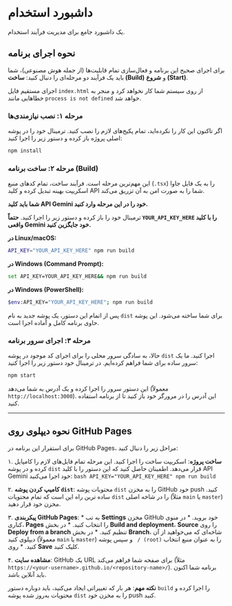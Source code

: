 # داشبورد استخدام

یک داشبورد جامع برای مدیریت فرآیند استخدام.

## نحوه اجرای برنامه

برای اجرای صحیح این برنامه و فعال‌سازی تمام قابلیت‌ها (از جمله هوش مصنوعی)، شما باید یک فرآیند دو مرحله‌ای را دنبال کنید: **ساخت (Build)** و **شروع (Start)**.

اجرای مستقیم فایل `index.html` از روی سیستم شما کار نخواهد کرد و منجر به خطاهایی مانند `process is not defined` خواهد شد.

### مرحله ۱: نصب نیازمندی‌ها

اگر تاکنون این کار را نکرده‌اید، تمام پکیج‌های لازم را نصب کنید. ترمینال خود را در پوشه اصلی پروژه باز کرده و دستور زیر را اجرا کنید:

```bash
npm install
```

### مرحله ۲: ساخت برنامه (Build)

این مهم‌ترین مرحله است. فرآیند ساخت، تمام کدهای منبع (`.tsx`) را به یک فایل جاوا اسکریپت بهینه تبدیل کرده و کلید API شما را به صورت امن به آن تزریق می‌کند.

**شما باید کلید API Gemini خود را در این مرحله وارد کنید.**

ترمینال خود را باز کرده و دستور زیر را اجرا کنید. **حتماً `YOUR_API_KEY_HERE` را با کلید واقعی Gemini خود جایگزین کنید.**

**در Linux/macOS:**
```bash
API_KEY="YOUR_API_KEY_HERE" npm run build
```

**در Windows (Command Prompt):**
```bash
set API_KEY=YOUR_API_KEY_HERE&& npm run build
```

**در Windows (PowerShell):**
```bash
$env:API_KEY="YOUR_API_KEY_HERE"; npm run build
```

پس از اتمام این دستور، یک پوشه جدید به نام `dist` برای شما ساخته می‌شود. این پوشه حاوی برنامه کامل و آماده اجرا است.

### مرحله ۳: اجرای سرور برنامه

حالا، به سادگی سرور محلی را برای اجرای کد موجود در پوشه `dist` اجرا کنید. ما یک سرور ساده برای شما فراهم کرده‌ایم. در ترمینال خود دستور زیر را اجرا کنید:

```bash
npm start
```

این دستور سرور را اجرا کرده و یک آدرس به شما می‌دهد (معمولاً `http://localhost:3000`). این آدرس را در مرورگر خود باز کنید تا از برنامه استفاده کنید.

---
## نحوه دیپلوی روی GitHub Pages

برای استقرار این برنامه در GitHub Pages، مراحل زیر را دنبال کنید:

۱. **ساخت پروژه**: اسکریپت ساخت را اجرا کنید. این مرحله تمام فایل‌های لازم را کامپایل کرده و در پوشه `dist` قرار می‌دهد. اطمینان حاصل کنید که این دستور را با کلید API Gemini خود اجرا می‌کنید:
    ```bash
    API_KEY="YOUR_API_KEY_HERE" npm run build
    ```

۲. **کامیپ کردن پوشه `dist`**: محتویات پوشه `dist` را به مخزن GitHub خود push کنید. ساده ترین راه این است که تمام محتویات `dist` را در شاخه اصلی (مثلاً `main` یا `master`) مخزن خود قرار دهید.

۳. **پیکربندی GitHub Pages**:
    *   به تب **Settings** مخزن GitHub خود بروید.
    *   در منوی کناری، **Pages** را انتخاب کنید.
    *   در بخش **Build and deployment**، **Source** را روی **Deploy from a branch** تنظیم کنید.
    *   در بخش **Branch**، شاخه‌ای که می‌خواهید از آن دیپلوی کنید (معمولاً `main` یا `master`) و سپس پوشه ` / (root)` را به عنوان منبع انتخاب کنید.
    *   روی **Save** کلیک کنید.

۴. **مشاهده سایت**: GitHub یک URL برای صفحه شما فراهم می‌کند (مثلاً `https://<your-username>.github.io/<repository-name>/`). برنامه شما اکنون باید آنلاین باشد.

**نکته مهم**: هر بار که تغییراتی ایجاد می‌کنید، باید دوباره دستور `build` را اجرا کرده و محتویات به‌روز شده پوشه `dist` را به مخزن خود push کنید.